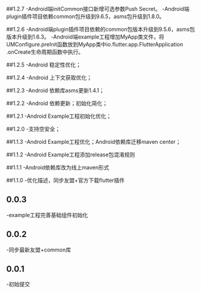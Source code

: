 ##1.2.7
-Android端initCommon接口新增可选参数Push Secret。
-Android端plugin插件项目依赖common包升级到9.6.5，asms包升级到1.8.0。

##1.2.6
-Android端plugin插件项目依赖的common包版本升级到9.5.6，asms包版本升级到1.6.3。
-Android端example工程增加MyApp类文件，将UMConfigure.preInit函数放到MyApp类中io.flutter.app.FlutterApplication
.onCreate生命周期函数中执行。

##1.2.5
-Android 稳定性优化；

##1.2.4
-Android 上下文获取优化；

##1.2.3
-Android 依赖库asms更新1.4.1；

##1.2.2
-Android 依赖更新；初始化简化；

##1.2.1
-Android Example工程初始化优化；

##1.2.0
-支持空安全；

##1.1.3
-Android Example工程优化；Android依赖库迁移maven center；

##1.1.2
-Android Example工程添加release包混淆规则

##1.1.1
-Android依赖库改为线上maven形式

##1.1.0
-优化描述，同步友盟+官方下载flutter插件

## 0.0.3
-example工程完善基础组件初始化

## 0.0.2
-同步最新友盟+common库

## 0.0.1
-初始提交
